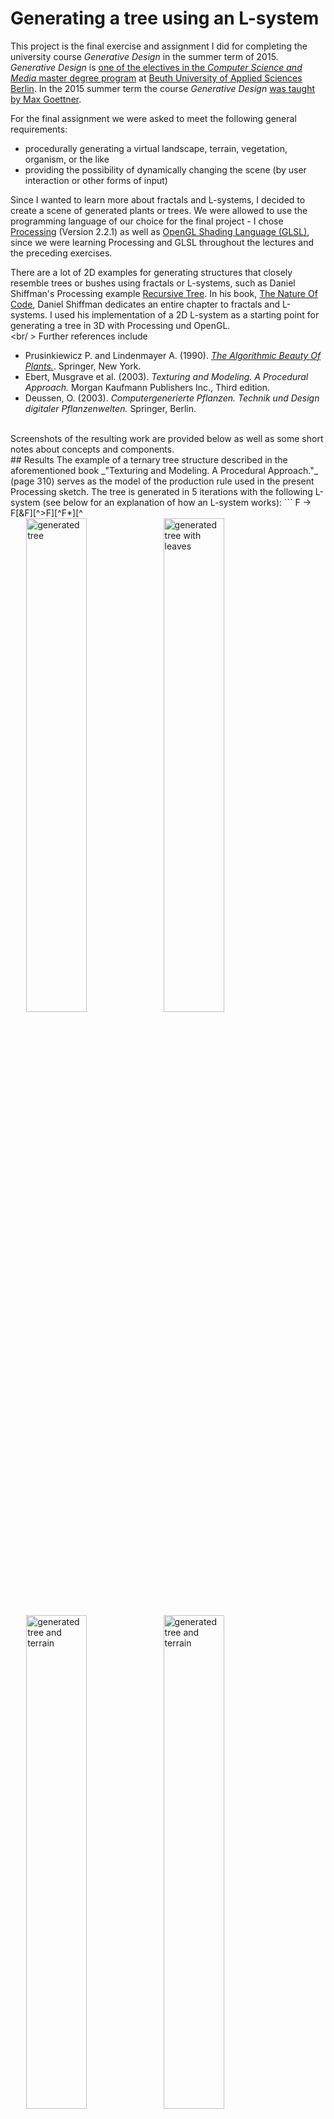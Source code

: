 # Generating a tree using an L-system

This project is the final exercise and assignment I did for completing the university course
_Generative Design_ in the summer term of 2015. _Generative Design_ is [one of the electives in the _Computer Science and Media_ master degree program](https://mmi.beuth-hochschule.de/module/wp11/) at [Beuth University of Applied Sciences Berlin](https://www.beuth-hochschule.de/).
In the 2015 summer term the course _Generative Design_ [was taught by Max Goettner](https://github.com/generative-gestaltung/SS2015).


For the final assignment we were asked to meet the following general requirements:
* procedurally generating a virtual landscape, terrain, vegetation, organism, or the like
* providing the possibility of dynamically changing the scene (by user interaction or other forms of input)  

Since I wanted to learn more about fractals and L-systems, I decided to create a scene of generated plants or trees. We were allowed to use the programming language of our choice for the final project - I chose [Processing](https://processing.org/) (Version 2.2.1) as well as [OpenGL Shading Language (GLSL)](https://www.opengl.org/documentation/glsl/), since we were learning Processing and GLSL throughout the lectures and the preceding exercises.

There are a lot of 2D examples for generating structures that closely resemble trees or bushes using fractals or L-systems, such as Daniel Shiffman's Processing example [Recursive Tree](https://processing.org/examples/tree.html). In his book, [The Nature Of Code](http://natureofcode.com/book/chapter-8-fractals/), Daniel Shiffman dedicates an entire chapter to fractals and L-systems. I used his implementation of a 2D L-system as a starting point for generating a tree in 3D with Processing und OpenGL.  
<br/ >
Further references include  
+ Prusinkiewicz P. and Lindenmayer A. (1990). [_The Algorithmic Beauty Of Plants._](http://algorithmicbotany.org/papers/#abop). Springer, New York.
+ Ebert, Musgrave et al. (2003). _Texturing and Modeling. A Procedural Approach._ Morgan Kaufmann Publishers Inc., Third edition.
+ Deussen, O. (2003). _Computergenerierte Pflanzen. Technik und Design digitaler Pflanzenwelten._ Springer, Berlin.  

<br />
Screenshots of the resulting work are provided below as well as some short notes about concepts and components.
<br />
## Results
The example of a ternary tree structure described in the aforementioned book _"Texturing and Modeling. A Procedural Approach."_ (page 310) serves as the model of the production rule used in the present Processing sketch. The tree is generated in 5 iterations with the following L-system (see below for an explanation of how an L-system works):
```
F -> F[&F][^>F][^<F]
```
In order to generate a leafy tree, the production is expanded by an additional symbol:
```
F[&F*][^>F*][^<F*]
```
The initial branching angle is `23.5°`.

<br />
<div style="margin-left:5%">
<img class ="spacing" src="screenshots/tree.png" alt="generated tree" width="45%">
<img class ="spacing" src="screenshots/leafy_tree.png" alt="generated tree with leaves" width="45%" >
</div>

<div style="margin-left:5%">
<img class ="spacing" src="screenshots/white_terrain.png" alt="generated tree and terrain" width="45%" >
<img class ="spacing" src="screenshots/red_terrain.png" alt="generated tree and terrain" width="45%" >
</div>

<br />
##### L-System
An L-system (aka _Lindenmayer-system_, named for Aristid Lindenmayer, a botanist and biologist) is a formal system defining a string-rewriting mechanism. An L-system consists of a starting sentence (composed of one or more characters), called the axiom. It also has a set of production rules which are instructions for rewriting the given axiom. These productions or rewriting rules are applied iteratively so that each generation recursively replaces characters according to the
ruleset. The result of such a procedure will be a different and most typically a much longer sentence. Therefore, L-systems can be used for modelling the growth of biological structures.

For example, given the axiom `b` and two productions `P1` and `P2`, with
`P1=a->ab` and `P2=b->a`.
After 5 iterations we will get the following result:
```
     b
     a
     a b
   a b a
 a b a a b
```
And finally, in order to generate the geometry of a plant or a tree, the characters need to be interpreted graphically.  

The L-system I ended up with is composed of the following symbols and commands for graphical interpretation:  
```
F: Draw branch, move to its top
&: Pitch down by given angle
^: Pitch up by given angle
<: Roll left by given angle
>: Roll right by given angle
+: Turn left by given angle
-: Turn right by given angle
|: Turn around
[: Push current state to stack
]: Pop a state from stack
*: Draw leave at current position
```
<br />

##### Tree
A tree is composed of branches and leaves. By default, the tree is generated and rendered as a bare tree. The leaves can be toggled on/off using the `Control Panel` which is a user interface created
with the [controlP5 Library](http://www.sojamo.de/libraries/controlP5/).

A branch is represented by a cylindrical `PShape` object drawn using `QUAD_STRIP`s. I used the code from the [Processing shader tutorial](https://processing.org/tutorials/pshader/) to generate the geometry. A noise-generated texture is applied to give the shape the color pattern and look of a bark. The following images are examples of textures generated with the `noise()` function.
The left one (a combination of `noise()` and `sin()`) provides an interesting pattern which unfortunately loses its appeal when applied to the geometry - hence, the image on the right represents the kind of texture that is applied - note that each time the program starts, the texture is newly calculated. In the applied shader the texture is sampled and the final color and simple lighting (based on the 'Processing shader tutorial') is calculated.
<br />

<div class="almost-centering">
<img class ="spacing" src="Tree_L_System/bark_texture_turbulence.png" alt="noise-sine texture">
<img class="spacing" src="Tree_L_System/bark_texture_noise.png" alt="noise texture">
</div>

<br />

A leaf is also represented by a `PShape` object. For drawing the shape of a leaf the `bezierVertex()` function is used. No texture is applied to the leaves, instead, I do a simple color interpolation. The following picture shows a single leaf and also a group of leaves as used in the scene.
<img class ="centering" src="screenshots/leaf_leaves.png" alt="leaves">

<br />
##### Terrain
Furthermore, the rendered scene includes a noise-generated terrain
(mainly following the examples and tutorials from the lecture), created as a `QUAD` mesh.
In the vertex shader the applied texture is used to calculate the terrain's height. In addition, a color interpolation is done based on the terrain's `y` - coordinate. The following image is a sample image of a terrain texture (again, each time the program starts the texture is newly calculated).
<br />

<img class ="centering" src="Tree_L_System/noise.png" alt="terrain texture" width="110px">

<br />

##### Sky
In order to give the scene a decent background I use a textured spherical `PShape` object, which is rendered with disabled depth test in order to imitate horizon and sky. The "skysphere" is then centered at the camera's position so that camera and scene are inside the sphere and the user will always look at the horizon of the scene. The sky is colored as a nighttime sky with small ellipses rendered to the texture representing stars. My intention to also include (animated) clouds in the final scene didn't work out because applied to the sphere the noise-generated clouds resulted in odd looking artefacts. However, to demonstrate one of the resulting textures, the following image shows an example with color interpolation, stars ellipsoidal stars and noise-generated clouds.

<br />

<img class ="centering" src="Tree_L_System/horizon_clouds.png" alt="sky with cloud texture" height="300px" >

<br />  

##### Camera
The camera is implemented based on the examples and tutorials provided during the lectures. Main functionalities include modifying the camer's `y` - position and rotating the camera around the scene with the rotation radius and speed being adjustable via the control panel.  

<br />


##### Lighting
There is no complex lighting calculation in the scene. Most of the implemented lighting is based on the [Processing shader tutorial](https://processing.org/tutorials/pshader/).

<br />

##### Control Panel
The control panel is implemented using the [controlP5 Library](http://www.sojamo.de/libraries/controlP5/) and it allows the user to modify various settings of the objects in the scene and to arrange the scene to his or her liking.
For example, at program start it is most unlikely that the positions of the terrain and the tree match. Therefore, the user has to move the tree around in the scene to find a proper location. On the other hand, a more interesting structure can be applied to the terrain by tweaking its parameters, such as dimension, height, or color blending.

+ __tree specific settings:__
    * change position
    * increase/decrease branching angle
    * toggle leaves on/off (Note: rendering the leaves will slow the program down)
+ __terrain specific settings:__
    * vary terrain elevation
    * change dimensions
    * blend colors
+ __camera specific settings:__
    * height, rotation speed and radius


<img class ="spacing" src="screenshots/tree_controls.png" alt="Baum Controls" width="200px" >
<img class ="spacing" src="screenshots/terrain_controls.png" alt="Terrain Ccontrols" width="195px" >
<img class ="spacing" src="screenshots/camera_controls.png" alt="Camera Controls" width="195" >


<br />
